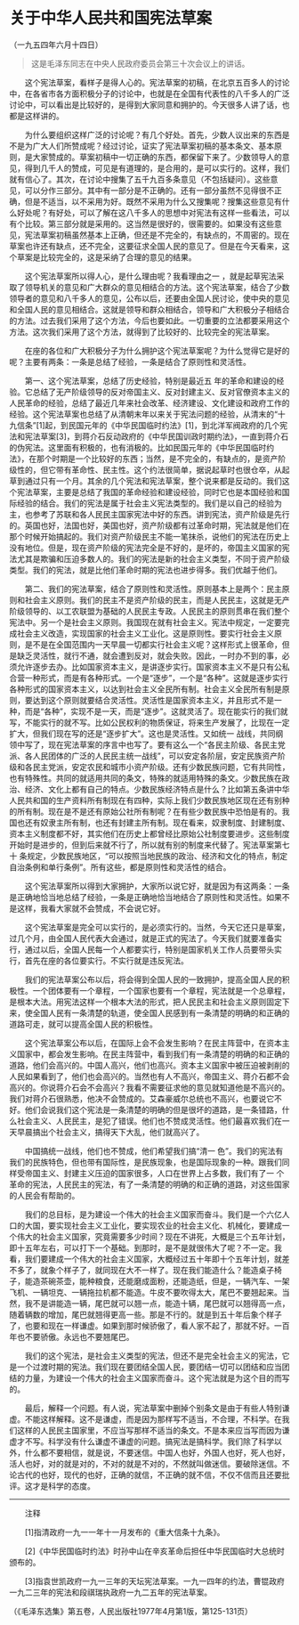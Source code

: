 # 关于中华人民共和国宪法草案  
（一九五四年六月十四日）  
  
> 这是毛泽东同志在中央人民政府委员会第三十次会议上的讲话。   
  
　　这个宪法草案，看样子是得人心的。宪法草案的初稿，在北京五百多人的讨论中，在各省市各方面积极分子的讨论中，也就是在全国有代表性的八千多人的广泛讨论中，可以看出是比较好的，是得到大家同意和拥护的。今天很多人讲了话，也都是这样讲的。   
  
　　为什么要组织这样广泛的讨论呢？有几个好处。首先，少数人议出来的东西是不是为广大人们所赞成呢？经过讨论，证实了宪法草案初稿的基本条文、基本原则，是大家赞成的。草案初稿中一切正确的东西，都保留下来了。少数领导人的意见，得到几千人的赞成，可见是有道理的，是合用的，是可以实行的。这样，我们就有信心了。其次，在讨论中搜集了五千九百多条意见（不包括疑问）。这些意见，可以分作三部分。其中有一部分是不正确的。还有一部分虽然不见得很不正确，但是不适当，以不采用为好。既然不采用为什么又搜集呢？搜集这些意见有什么好处呢？有好处，可以了解在这八千多人的思想中对宪法有这样一些看法，可以有个比较。第三部分就是采用的。这当然是很好的，很需要的。如果没有这些意见，宪法草案初稿虽然基本上正确，但还是不完全的，有缺点的，不周密的。现在草案也许还有缺点，还不完全，这要征求全国人民的意见了。但是在今天看来，这个草案是比较完全的，这是采纳了合理的意见的结果。   
  
　　这个宪法草案所以得人心，是什么理由呢？我看理由之一 ，就是起草宪法采取了领导机关的意见和广大群众的意见相结合的方法。这个宪法草案，结合了少数领导者的意见和八千多人的意见，公布以后，还要由全国人民讨论，使中央的意见和全国人民的意见相结合。这就是领导和群众相结合，领导和广大积极分子相结合的方法。过去我们采用了这个方法，今后也要如此。一切重要的立法都要采用这个方法。这次我们采用了这个方法，就得到了比较好的、比较完全的宪法草案。   
  
　　在座的各位和广大积极分子为什么拥护这个宪法草案呢？为什么觉得它是好的呢？主要有两条：一条是总结了经验，一条是结合了原则性和灵活性。   
  
　　第一、这个宪法草案，总结了历史经验，特别是最近五 年的革命和建设的经验。它总结了无产阶级领导的反对帝国主义、反对封建主义、反对官僚资本主义的人民革命的经验，总结了最近几年来社会改革、经济建设、文化建设和政府工作的经验。这个宪法草案也总结了从清朝末年以来关于宪法问题的经验，从清末的“十九信条”[1]起，到民国元年的《中华民国临时约法》[1]，到北洋军阀政府的几个宪法和宪法草案[3]，到蒋介石反动政府的《中华民国训政时期约法》，一直到蒋介石的伪宪法。这里面有积极的，也有消极的。比如民国元年的《中华民国临时约法》，在那个时期是一个比较好的东西；当然，是不完全的，有缺点的，是资产阶级性的，但它带有革命性、民主性。这个约法很简单，据说起草时也很仓卒，从起草到通过只有一个月。其余的几个宪法和宪法草案，整个说来都是反动的。我们这个宪法草案，主要是总结了我国的革命经验和建设经验，同时它也是本国经验和国际经验的结合。我们的宪法是属于社会主义宪法类型的。我们是以自己的经验为主，也参考了苏联和各人民民主国家宪法中好的东西。讲到宪法，资产阶级是先行的。英国也好，法国也好，美国也好，资产阶级都有过革命时期，宪法就是他们在那个时候开始搞起的。我们对资产阶级民主不能一笔抹杀，说他们的宪法在历史上没有地位。但是，现在资产阶级的宪法完全是不好的，是坏的，帝国主义国家的宪法尤其是欺骗和压迫多数人的。我们的宪法是新的社会主义类型，不同于资产阶级类型。我们的宪法，就是比他们革命时期的宪法也进步得多。我们优越于他们。   
  
　　第二、我们的宪法草案，结合了原则性和灵活性。原则基本上是两个：民主原则和社会主义原则。我们的民主不是资产阶级的民主，而是人民民主，这就是无产阶级领导的、以工农联盟为基础的人民民主专政。人民民主的原则贯串在我们整个宪法中。另一个是社会主义原则。我国现在就有社会主义。宪法中规定，一定要完成社会主义改造，实现国家的社会主义工业化。这是原则性。要实行社会主义原则，是不是在全国范围内一天早晨一切都实行社会主义呢？这样形式上很革命，但是缺乏灵活性，就行不通，就会遭到反对，就会失败。因此，一时办不到的事，必须允许逐步去办。比如国家资本主义，是讲逐步实行。国家资本主义不是只有公私合营一种形式，而是有各种形式。一个是“逐步”，一个是“各种”。这就是逐步实行各种形式的国家资本主义，以达到社会主义全民所有制。社会主义全民所有制是原则，要达到这个原则就要结合灵活性。灵活性是国家资本主义，并且形式不是一种，而是“各种”，实现不是一天，而是“逐步”。这就灵活了。现在能实行的我们就写，不能实行的就不写。比如公民权利的物质保证，将来生产发展了，比现在一定扩大，但我们现在写的还是“逐步扩大”。这也是灵活性。又如统一 战线，共同纲领中写了，现在宪法草案的序言中也写了。要有这么一个“各民主阶级、各民主党派、各人民团体的广泛的人民民主统一战线”，可以安定各阶层，安定民族资产阶级和各民主党派，安定农民和城市小资产阶级。还有少数民族问题，它有共同性，也有特殊性。共同的就适用共同的条文，特殊的就适用特殊的条文。少数民族在政治、经济、文化上都有自己的特点。少数民族经济特点是什么？比如第五条讲中华人民共和国的生产资料所有制现在有四种，实际上我们少数民族地区现在还有别种的所有制。现在是不是还有原始公社所有制呢？在有些少数民族中恐怕是有的。我国也还有奴隶主所有制，也还有封建主所有制。现在看来，奴隶制度、封建制度、资本主义制度都不好，其实他们在历史上都曾经比原始公社制度要进步。这些制度开始时是进步的，但到后来就不行了，所以就有别的制度来代替了。宪法草案第七十 条规定，少数民族地区，“可以按照当地民族的政治、经济和文化的特点，制定自治条例和单行条例”。所有这些，都是原则性和灵活性的结合。   
  
　　这个宪法草案所以得到大家拥护，大家所以说它好，就是因为有这两条：一条是正确地恰当地总结了经验，一条是正确地恰当地结合了原则性和灵活性。如果不是这样，我看大家就不会赞成，不会说它好。   
  
　　这个宪法草案是完全可以实行的，是必须实行的。当然，今天它还只是草案，过几个月，由全国人民代表大会通过，就是正式的宪法了。今天我们就要准备实行，通过以后，全国人民每一个人都要实行，特别是国家机关工作人员要带头实行，首先在座的各位要实行。不实行就是违反宪法。   
  
　　我们的宪法草案公布以后，将会得到全国人民的一致拥护，提高全国人民的积极性。一个团体要有一个章程，一个国家也要有一个章程，宪法就是一个总章程，是根本大法。用宪法这样一个根本大法的形式，把人民民主和社会主义原则固定下来，使全国人民有一条清楚的轨道，使全国人民感到有一条清楚的明确的和正确的道路可走，就可以提高全国人民的积极性。   
  
　　这个宪法草案公布以后，在国际上会不会发生影响？在民主阵营中，在资本主义国家中，都会发生影响。在民主阵营中，看到我们有一条清楚的明确的和正确的道路，他们会高兴的。中国人高兴，他们也高兴。资本主义国家中被压迫被剥削的人民如果看到了，他们也会高兴的。当然也有人不高兴，帝国主义、蒋介石都不会高兴的。你说蒋介石会不会高兴？我看不需要征求他的意见就知道他是不高兴的。我们对蒋介石很熟悉，他决不会赞成的。艾森豪威尔总统也不高兴，也要说它不好。他们会说我们这个宪法是一条清楚的明确的但是很坏的道路，是一条错路，什么社会主义、人民民主，是犯了错误。他们也不赞成灵活性。他们最喜欢我们在一天早晨搞出个社会主义，搞得天下大乱，他们就高兴了。   
  
　　中国搞统一战线，他们也不赞成，他们希望我们搞“清一 色”。我们的宪法有我们的民族特色，但也带有国际性，是民族现象，也是国际现象的一种。跟我们同样受帝国主义、封建主义压迫的国家很多，人口在世界上占多数，我们有了一 个革命的宪法，人民民主的宪法，有了一条清楚的明确的和正确的道路，对这些国家的人民会有帮助的。   
  
　　我们的总目标，是为建设一个伟大的社会主义国家而奋斗。我们是一个六亿人口的大国，要实现社会主义工业化，要实现农业的社会主义化、机械化，要建成一个伟大的社会主义国家，究竟需要多少时间？现在不讲死，大概是三个五年计划，即十五年左右，可以打下一个基础。到那时，是不是就很伟大了呢？不一定。我看，我们要建成一个伟大的社会主义国家，大概经过五十年即十个五年计划，就差不多了，就象个样子了，就同现在大不一样了。现在我们能造什么？能造桌子椅子，能造茶碗茶壶，能种粮食，还能磨成面粉，还能造纸，但是，一辆汽车、一架飞机、一辆坦克、一辆拖拉机都不能造。牛皮不要吹得太大，尾巴不要翘起来。当然，我不是讲能造一辆，尾巴就可以翘一点，能造十辆，尾巴就可以翘得高一点，随着辆数的增加，尾巴就翘得更高一些。那是不行的。就是到五十年后象个样子了，也要和现在一样谦虚。如果到那时候骄傲了，看人家不起了，那就不好。一百年也不要骄傲。永远也不要翘尾巴。   
  
　　我们的这个宪法，是社会主义类型的宪法，但还不是完全社会主义的宪法，它是一个过渡时期的宪法。我们现在要团结全国人民，要团结一切可以团结和应当团结的力量，为建设一个伟大的社会主义国家而奋斗。这个宪法就是为这个目的而写的。   
  
　　最后，解释一个问题。有人说，宪法草案中删掉个别条文是由于有些人特别谦虚。不能这样解释。这不是谦虚，而是因为那样写不适当，不合理，不科学。在我们这样的人民民主国家里，不应当写那样不适当的条文。不是本来应当写而因为谦虚才不写。科学没有什么谦虚不谦虚的问题。搞宪法是搞科学。我们除了科学以外，什么都不要相信，就是说，不要迷信。中国人也好，外国人也好，死人也好，活人也好，对的就是对的，不对的就是不对的，不然就叫做迷信。要破除迷信。不论古代的也好，现代的也好，正确的就信，不正确的就不信，不仅不信而且还要批评。这才是科学的态度。   
  
----------------  
　　注释   
  
　　[1]指清政府一九一一年十一月发布的《重大信条十九条》。   
  
　　[2]《中华民国临时约法》时孙中山在辛亥革命后担任中华民国临时大总统时颁布的。   
  
　　[3]指袁世凯政府一九一三年的天坛宪法草案。一九一四年的约法，曹锟政府一九二三年的宪法和段祺瑞执政府一九二五年的宪法草案。   
  
（《毛泽东选集》第五卷，人民出版社1977年4月第1版，第125-131页）   
  
  
   
  
　　   
  
  

